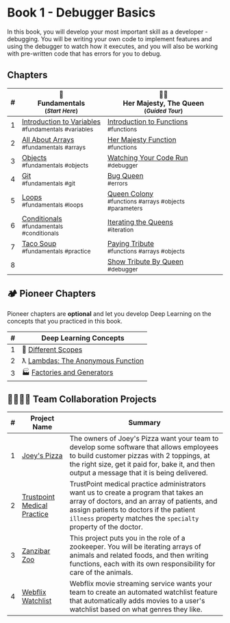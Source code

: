 # Book 1 - Debugger Basics

In this book, you will develop your most important skill as a developer - debugging. You will be writing your own code to implement features and using the debugger to watch how it executes, and you will also be working with pre-written code that has errors for you to debug.

## Chapters

| #   |  :taco: <br/> Fundamentals <br/><sub>(_Start Here_)</sub> | 👸🏽 <br/> Her Majesty, The Queen <br/><sub>(_Guided Tour_)</sub> |
| --- | --- | --- | 
| 1   | [Introduction to Variables](./chapters/VARIABLES_INTRO_TACO.md) <br/> <sub style="font-size:0.85rem;">#fundamentals #variables</sub> |  [Introduction to Functions](./chapters/QUEEN_INTRO.md) <br/> <sub style="font-size:0.85rem;">#functions</sub>|
| 2 | [All About Arrays](./chapters/ARRAYS_INTRO.md) <br/> <sub style="font-size:0.85rem;">#fundamentals #arrays</sub> | [Her Majesty Function](./chapters/QUEEN_HAIL.md) <br/> <sub style="font-size:0.85rem;">#functions</sub> |
| 3 | [Objects](./chapters/OBJECTS.md) <br/> <sub style="font-size:0.85rem;">#fundamentals #objects</sub> | [Watching Your Code Run](./chapters/QUEEN_DEBUGGER.md) <br/> <sub style="font-size:0.85rem;">#debugger</sub> | 
| 4 | [Git](./chapters/GIT_BASICS.md) <br/> <sub style="font-size:0.85rem;">#fundamentals #git</sub> | [Bug Queen](./chapters/QUEEN_ERRORS.md) <br/> <sub style="font-size:0.85rem;">#errors</sub> | | |
| 5 | [Loops](./chapters/LOOPS.md) <br/> <sub style="font-size:0.85rem;">#fundamentals #loops</sub> | [Queen Colony](./chapters/QUEEN_COLLECTION.md) <br/> <sub style="font-size:0.85rem;">#functions #arrays #objects #parameters</sub> | 
| 6 | [Conditionals](./chapters/CONDITIONALS.md) <br/> <sub style="font-size:0.85rem;">#fundamentals #conditionals</sub> | [Iterating the Queens](./chapters/QUEEN_ITERATION.md) <br/> <sub style="font-size:0.85rem;">#iteration</sub> | 
| 7 | [Taco Soup](./chapters/TACO_SOUP.md) <br/> <sub style="font-size:0.85rem;">#fundamentals #practice</sub> | [Paying Tribute](./chapters/QUEEN_TRIBUTE.md) <br/> <sub style="font-size:0.85rem;">#functions #arrays #objects</sub> | 
| 8 | | [Show Tribute By Queen](./chapters/QUEEN_QUEEN_TRIBUTE.md) <br/> <sub style="font-size:0.85rem;">#debugger</sub> | 



## 🏕 Pioneer Chapters

Pioneer chapters are **optional** and let you develop Deep Learning on the concepts that you practiced in this book.

| #   | Deep Learning Concepts |
| --- | ---------------------- |
| 1   | 🔭 [Different Scopes](./chapters/JS_SCOPE.md)                  |
| 2   | ƛ [Lambdas: The Anonymous Function](./chapters/FUNCTIONS_LAMBDA.md) |
| 3   | 🏭 [Factories and Generators](./chapters/FACTORY_GENERATOR.md)      |

## 👩‍👩‍👧‍👦 Team Collaboration Projects

| #   | Project Name | Summary |
| --- | ------------ | ------- |
| 1   | [Joey's Pizza](https://codesandbox.io/s/joeys-pizza-book-2-uckguz)  | The owners of Joey's Pizza want your team to develop some software that allows employees to build customer pizzas with 2 toppings, at the right size, get it paid for, bake it, and then output a message that it is being delivered. |
| 2   | [Trustpoint Medical Practice](https://codesandbox.io/s/trustpoint-medical-practice-book-2-zgs0iy) | TrustPoint medical practice administrators want us to create a program that takes an array of doctors, and an array of patients, and assign patients to doctors if the patient `illness` property matches the `specialty` property of the doctor. |
| 3   | [Zanzibar Zoo](https://codesandbox.io/s/book-2-zanzibar-zoo-syq2ny)  | This project puts you in the role of a zookeeper. You will be iterating arrays of animals and related foods, and then writing functions, each with its own responsibility for care of the animals. |
| 4   | [Webflix Watchlist](https://codesandbox.io/s/webflix-watchlist-uwclyt)  | Webflix movie streaming service wants your team to create an automated watchlist feature that automatically adds movies to a user's watchlist based on what genres they like. |
